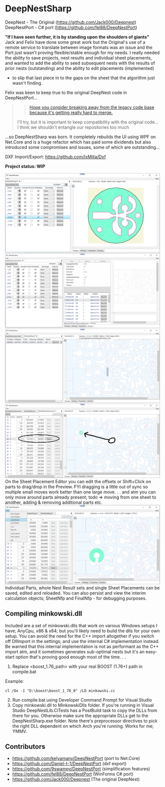 # DeepNestSharp
DeepNest - The Original (https://github.com/Jack000/Deepnest)<br />
DeepNestPort - C# port (https://github.com/fel88/DeepNestPort)

**"If I have seen further, it is by standing upon the shoulders of giants"**<br />
Jack and Felix have done some great work but the Original's use of a remote service
to translate between image formats was an issue and the Port just wasn't proving flexible/stable 
enough for my needs. I really needed the ability to save projects, nest results and 
individual sheet placements, and wanted to add the ability to seed subsequent nests with 
the results of prior nests (outstanding) and the ability to edit placements (implemented) 
- to slip that last piece in to the gaps on the sheet that the algorithm just wasn't finding.

Felix was keen to keep true to the original DeepNest code in DeepNestPort...
> > [Hope you consider breaking away from the legacy code base because it's getting really hard to merge.](https://github.com/fel88/DeepNestPort/issues/12#issuecomment-875273391)
> 
> I'll try, but it is important to keep compatibility with the original code...
> I think we shouldn't entangle our repositories too much

...so DeepNestSharp was born. It completely rebuilds the UI using WPF on Net.Core
and is a huge refactor which has paid some dividends but also introduced some 
compromises and issues, some of which are outstanding... 

DXF Import/Export: https://github.com/IxMilia/Dxf

**Project status: WIP**

<img src="imgs/2.png"/>
<img src="imgs/3.png"/>
<img src="imgs/NestResultEditor.png"/>
<img src="imgs/SheetPlacementEditor.png"/>
On the Sheet Placement Editor you can edit the offsets or Shift+Click on parts to drag/drop in the Preview. 
FYI dragging is a little out of sync so multiple small moves work better than one large move. . . and atm
you can only move around parts already present; todo => moving from one sheet to another, adding & removing 
additional parts etc.
<img src="imgs/SaveFiles.png"/>
Individual Parts, whole Nest Result sets and single Sheet Placements can be saved, edited and reloaded. You 
can also persist and view the interim calculation objects; SheetNfp and FinalNfp - for debugging purposes.

## Compiling minkowski.dll
Included are a set of minkowski.dlls that work on various Windows setups I 
have; AnyCpu, x86 & x64; but you'll likely need to build the dlls for your
own setup. You can avoid the need for the C++ import altogether if you
switch off DllImport in the settings; and use the internal C# implementation
instead. Be warned that this internal implementation is not as performant as 
the C++ import atm, and it sometimes generates sub-optimal nests but it's 
an easy-start option that's proving good enough most of the time. . .

1. Replace <boost_1.76_path> with your real BOOST (1.76+) path in compile.bat

Example:
```
cl /Ox -I "D:\boost\boost_1_76_0" /LD minkowski.cc
```
2. Run compile.bat using Developer Command Prompt for Visual Studio
3. Copy minkowski.dll to MinkowskiDlls folder. If you're running in Visual Studio
DeepNestLib.CiTests has a PostBuild task to copy the DLLs from there for you. 
Otherwise make sure the appropriate DLLs get to the DeepNestSharp.exe folder. Note
there's preprocessor directives to pick the right DLL dependent on which Arch 
you're running. Works for me; YMMV.

## Contributors
* https://github.com/kelyamany/DeepNestPort (port to Net.Core)
* https://github.com/Daniel-t-1/DeepNestPort (dxf export)
* https://github.com/9swampy/DeepNestPort (simplification features)
* https://github.com/fel88/DeepNestPort (WinForms C# port)
* https://github.com/Jack000/Deepnest (The original DeepNest)

